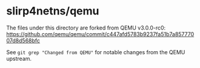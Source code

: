 # slirp4netns/qemu

The files under this directory are forked from QEMU v3.0.0-rc0: https://github.com/qemu/qemu/commit/c447afd5783b9237fa51b7a85777007d8d568bfc

See `git grep "Changed from QEMU"` for notable changes from the QEMU upstream.
